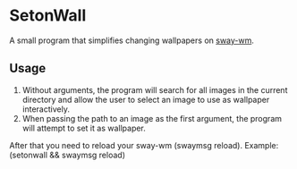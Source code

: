 # SetonWall

A small program that simplifies changing wallpapers on [sway-wm](https://swaywm.org/). 

## Usage

1. Without arguments, the program will search for all images in the current directory and allow the user to select an image to use as wallpaper interactively.
2. When passing the path to an image as the first argument, the program will attempt to set it as wallpaper.

After that you need to reload your sway-wm (swaymsg reload). Example: (setonwall && swaymsg reload)
